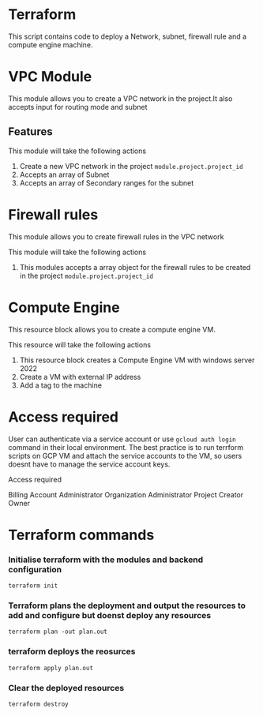 # Terraform 
This script contains code to deploy a Network, subnet, firewall rule and a compute engine machine.



# VPC Module
This module allows you to create a VPC network in the project.It also accepts input for routing mode and subnet

## Features

This module will take the following actions

1. Create a new VPC network in the project `module.project.project_id`
1. Accepts an array of Subnet
1. Accepts an array of Secondary ranges for the subnet

# Firewall rules

This module allows you to create firewall rules in the VPC network

This module will take the following actions

1. This modules accepts a array object for the firewall rules to be created in the project `module.project.project_id`

# Compute Engine

This resource block allows you to create a compute engine VM.

This resource will take the following actions

1. This resource block creates a Compute Engine VM with windows server 2022
1. Create a VM with external IP address
1. Add a tag to the machine

# Access required

User can authenticate via a service account or use `gcloud auth login` command in their local environment. The best practice is to run terrform scripts on GCP VM and attach the service accounts to the VM, so users doesnt have to manage the service account keys. 

Access required

Billing Account Administrator
Organization Administrator
Project Creator
Owner

# Terraform commands

### Initialise terraform with the modules and backend configuration 
`terraform init`
### Terraform plans the deployment and output the resources to add and configure but doenst deploy any resources
`terraform plan -out plan.out`
### terraform deploys the reosurces
`terraform apply plan.out`
### Clear the deployed resources 
`terraform destroy`

